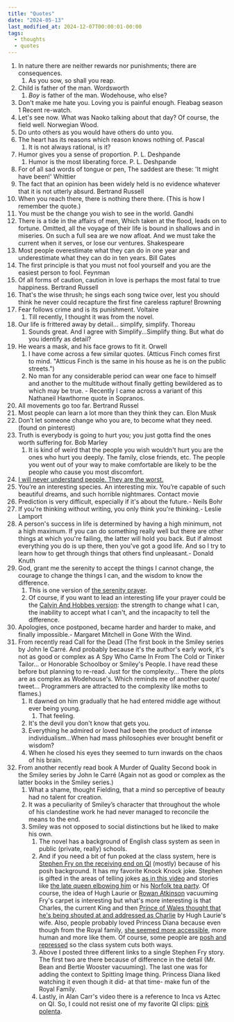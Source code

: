 ```yaml
---
title: "Quotes"
date: "2024-05-13"
last_modified_at: 2024-12-07T00:00:01-00:00
tags: 
  - thoughts
  - quotes
---
```


1. In nature there are neither rewards nor punishments; there are consequences.
   1. As you sow, so shall you reap.
2. Child is father of the man. Wordsworth
   1. *Boy* is father of the man. Wodehouse, who else?
3. Don't make me hate you. Loving you is painful enough. Fleabag season 1 Recent re-watch.
4. Let's see now. What was Naoko talking about that day? Of course, the field well. Norwegian Wood.
5. Do unto others as you would have others do unto you.
6. The heart has its reasons which reason knows nothing of. Pascal
   1. It is not always rational, is it?
7. Humor gives you a sense of proportion. P. L. Deshpande
   1. Humor is the most liberating force. P. L. Deshpande
8. For of all sad words of tongue or pen, The saddest are these: 'It might have been!' Whittier
9.  The fact that an opinion has been widely held is no evidence whatever that it is not utterly absurd. Bertrand Russell
10. When you reach there, there is nothing there there. (This is how I remember the quote.)
11. You must be the change you wish to see in the world. Gandhi
12. There is a tide in the affairs of men, Which taken at the flood, leads on to fortune. Omitted, all the voyage of their life is bound in shallows and in miseries. On such a full sea are we now afloat. And we must take the current when it serves, or lose our ventures. Shakespeare
13. Most people overestimate what they can do in one year and underestimate what they can do in ten years. Bill Gates
14. The first principle is that you must not fool yourself and you are the easiest person to fool. Feynman
15. Of all forms of caution, caution in love is perhaps the most fatal to true happiness. Bertrand Russell
16. That's the wise thrush; he sings each song twice over, lest you should think he never could recapture the first fine careless rapture! Browning
17. Fear follows crime and is its punishment. Voltaire
    1. Till recently, I thought it was from the novel.
18. Our life is frittered away by detail... simplify, simplify. Thoreau
    1. Sounds great. And I agree with Simplify...Simplify thing. But what do you identify as detail?
19. He wears a mask, and his face grows to fit it. Orwell
    1. I have come across a few similar quotes. (Atticus Finch comes first to mind. "Atticus Finch is the same in his house as he is on the public streets.")
    2. No man for any considerable period can wear one face to himself and another to the multitude without finally getting bewildered as to which may be true. - Recently I came across a variant of this Nathaneil Hawthorne quote in Sopranos.
20. All movements go too far. Bertrand Russel
21. Most people can learn a lot more than they think they can. Elon Musk
22. Don’t let someone change who you are, to become what they need. (found on pinterest)
23. Truth is everybody is going to hurt you; you just gotta find the ones worth suffering for. Bob Marley
    1.  It is kind of weird that the people you wish wouldn't hurt you are the ones who hurt you deeply. The family, close friends, etc. The people you went out of your way to make comfortable are likely to be the people who cause you most discomfort. 
24. [I will never understand people. They are the worst.](https://www.youtube.com/watch?v=CJXejD_FEXs)
25. You’re an interesting species. An interesting mix. You’re capable of such beautiful dreams, and such horrible nightmares. Contact movie
26. Prediction is very difficult, especially if it's about the future.- Neils Bohr
27. If you're thinking without writing, you only think you're thinking.- Leslie Lamport
28. A person's success in life is determined by having a high minimum, not a high maximum. If you can do something really well but there are other things at which you're failing, the latter will hold you back. But if almost everything you do is up there, then you've got a good life. And so I try to learn how to get through things that others find unpleasant.- Donald Knuth
29. God, grant me the serenity to accept the things I cannot change, the courage to change the things I can, and the wisdom to know the difference.
    1. This is one version of [the serenity prayer](https://en.wikipedia.org/wiki/Serenity_Prayer).
    2. Of course, if you want to lead an interesting life your prayer could be the [Calvin And Hobbes version](https://www.gocomics.com/calvinandhobbes/1992/08/28): the strength to change what I can, the inability to accept what I can't, and the incapacity to tell the difference.
 30. Apologies, once postponed, became harder and harder to make, and finally impossible.- Margaret Mitchell in Gone With the Wind.
 31. From recently read Call for the Dead (The first book in the Smiley series by John le Carré. And probably because it's the author's early work, it's not as good or complex as A Spy Who Came In From The Cold or Tinker Tailor... or Honorable Schoolboy or Smiley's People. I have read these before but planning to re-read. Just for the complexity... There the plots are as complex as Wodehouse's. Which reminds me of another quote/ tweet... Programmers are attracted to the complexity like moths to flames.)
     1.  It dawned on him gradually that he had entered middle age without ever being young.
         1.  That feeling. 
     2.  It's the devil you don't know that gets you.
     3.  Everything he admired or loved had been the product of intense individualism...When had mass philosophies ever brought benefit or wisdom?
     4.  When he closed his eyes they seemed to turn inwards on the chaos of his brain.
 32. From another recently read book A Murder of Quality Second book in the Smiley series by John le Carré (Again not as good or complex as the latter books in the Smiley series.)
     1.  What a shame, thought Fielding, that a mind so perceptive of beauty had no talent for creation.
     2.  It was a peculiarity of Smiley’s character that throughout the whole of his clandestine work he had never managed to reconcile the means to the end.
     3.  Smiley was not opposed to social distinctions but he liked to make his own.
         1.  The novel has a background of English class system as seen in public (private, really) schools. 
         2.  And if you need a bit of fun poked at the class system, here is [Stephen Fry on the receiving end on QI](https://www.youtube.com/watch?v=Fki5pi_Y5IY&ab_channel=QI) (mostly) because of his posh background. It has my favorite Knock Knock joke. Stephen is gifted in the areas of telling jokes [as in this video](https://www.youtube.com/watch?v=h1AZYCwcvTU&ab_channel=QI) and stories like [the late queen elbowing him](https://www.youtube.com/watch?v=WNMcvqqLXGk&ab_channel=QI) or his [Norfolk tea party](https://www.youtube.com/watch?v=y7YRGAs0kFA&ab_channel=TheGrahamNortonShow). Of course, the idea of Hugh Laurie or [Rowan Atkinson](https://youtu.be/TbNRPW3m4Jc?t=512) vacuuming Fry's carpet is interesting but what's more interesting is that Charles, the current King and then [Prince of Wales thought that he's being shouted at and addressed as Charlie](https://www.youtube.com/watch?v=guQVrev-GXk&ab_channel=U) by Hugh Laurie's wife. Also, people probably loved Princess Diana because even though from the Royal family, [she seemed more accessible](https://www.youtube.com/shorts/HLY1xqIJXGU), more human and more like them. Of course, some people are [posh and repressed](https://www.youtube.com/watch?v=PCDiVfSBHFk&ab_channel=WILTY%3FNope%21) so the class system cuts both ways.
         3.  Above I posted three different links to a single Stephen Fry story. The first two are there because of difference in the detail (Mr. Bean and Bertie Wooster vacuuming). The last one was for adding the context to Spitting Image thing. Princess Diana liked watching it even though it did- at that time- make fun of the Royal Family. 
         4.  Lastly, in Alan Carr's video there is a reference to Inca vs Aztec on QI. So, I could not resist one of my favorite QI clips: [pink polenta](https://www.youtube.com/watch?v=BdI1ZEjA7ys).